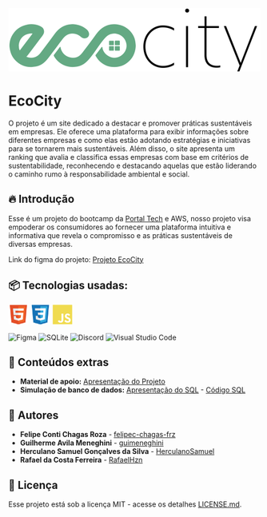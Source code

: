 ![Logo do projeto](/assets/img/logo_ecocity.png)

# EcoCity
O projeto é um site dedicado a destacar e promover práticas sustentáveis em empresas. Ele oferece uma plataforma para exibir informações sobre diferentes empresas e como elas estão adotando estratégias e iniciativas para se tornarem mais sustentáveis. Além disso, o site apresenta um ranking que avalia e classifica essas empresas com base em critérios de sustentabilidade, reconhecendo e destacando aquelas que estão liderando o caminho rumo à responsabilidade ambiental e social.


## 🔥 Introdução
Esse é um projeto do bootcamp da [Portal Tech](https://portaltechs.com/) e AWS, nosso projeto visa empoderar os consumidores ao fornecer uma plataforma intuitiva e informativa que revela o compromisso e as práticas sustentáveis de diversas empresas.

Link do figma do projeto: [Projeto EcoCity](https://www.figma.com/file/iqxIRNkSxi2tAtXDBScFi0/Proz----grupo-2?type=design&node-id=22%3A59&mode=design&t=0NBdaxOS1YvbzNEM-1)


## 📦 Tecnologias usadas:
<div>
  <img align="center" alt="HTML" height="40" width="40" src="https://raw.githubusercontent.com/devicons/devicon/master/icons/html5/html5-original.svg" />
  <img align="center" alt="CSS" height="40" width="40" src="https://raw.githubusercontent.com/devicons/devicon/master/icons/css3/css3-original.svg" />
  <img align="center" alt="Js" height="40" width="40" src="https://raw.githubusercontent.com/devicons/devicon/master/icons/javascript/javascript-plain.svg" />
</div><br>
<div>
  <img alt="Figma" src="https://img.shields.io/badge/figma-%23F24E1E.svg?style=for-the-badge&logo=figma&logoColor=white"/>
  <img alt="SQLite" src ="https://img.shields.io/badge/sqlite-%2307405e.svg?style=for-the-badge&logo=sqlite&logoColor=white"/>
  <img alt="Discord" src="https://img.shields.io/badge/%3CServer%3E-%237289DA.svg?style=for-the-badge&logo=discord&logoColor=white"/>
  <img alt="Visual Studio Code" src="https://img.shields.io/badge/VisualStudioCode-0078d7.svg?style=for-the-badge&logo=visual-studio-code&logoColor=white"/>
</div>

## 📕 Conteúdos extras
- **Material de apoio:** [Apresentação do Projeto](https://drive.google.com/file/d/1MFtVed1blsbmO_vWsaMyE3HHBS3Bm-L6/view?usp=sharing)
- **Simulação de banco de dados:** [Apresentação do SQL](https://drive.google.com/file/d/1y3elivMKTscvtCMH_it3Ctx0LyiGHskM/view?usp=sharing) - [Código SQL](https://drive.google.com/file/d/1UpUcz8yBUkpswdNaJsgBVpZ1y6Gae6dB/view?usp=sharing)

## 👷 Autores
- **Felipe Conti Chagas Roza** - [felipec-chagas-frz](https://github.com/felipec-chagas-frz)
- **Guilherme Avila Meneghini** - [guimeneghini](https://github.com/guimeneghini)
- **Herculano Samuel Gonçalves da Silva** - [HerculanoSamuel](https://github.com/HerculanoSamuel)
- **Rafael da Costa Ferreira** - [RafaelHzn](https://github.com/RafaelHzn)

## 📄 Licença
Esse projeto está sob a licença MIT - acesse os detalhes [LICENSE.md](https://github.com/Proz-Tech/EcoCity/blob/main/LICENSE).
